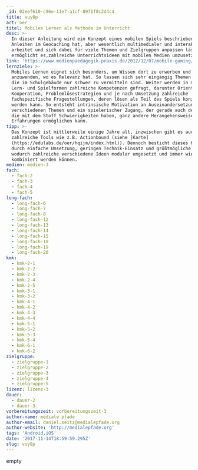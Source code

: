 ```yaml
---
_id: 02eef610-c96e-11e7-a1cf-8971f8c2d4c4
title: vuy8p
art: oer
titel: Mobiles Lernen als Methode im Unterricht
desc: >-
  In dieser Anleitung wird ein Konzept eines mobilen Spiels beschrieben, das
  Anleihen im Geocaching hat, aber wesentlich multimedialer und interaktiver
  arbeitet und sich dabei für viele Themen und Zielgruppen anpassen lässt.Dies
  ermöglicht es,zahlreiche Unterrichtsideen mit mobilen Medien umzusetzen.
link: 'https://www.medienpaedagogik-praxis.de/2012/12/07/mobile-gaming/'
lernziele: >-
  Mobiles Lernen eignet sich besonders, um Wissen dort zu erwerben und
  anzuwenden, wo es Relevanz hat. So lassen sich sehr eingängig Themen angehen,
  die im Schulgebäude nur schwer zu vermitteln sind. Weiter werden in mobilen
  Lern- und Spielformen zahlreiche Kompetenzen gefragt, darunter Orientierung,
  Kooperation, Problemlösestrategien und je nach Umsetzung zahlreiche
  fachspezifische Fragestellungen, deren lösen als Teil des Spiels konzipiert
  werden kann. So entsteht intrinsische Motivation an Auseinandersetzung mit den
  verschiedenen Themen und ein spielerischer Zugang, der gerade auch den SuS,
  die mit dem Stoff Schwierigkeiten haben, ganz andere Herangehensweisen und
  Erfahrungen ermöglichen kann.
tipp: >-
  Das Konzept ist mittlerweile einige Jahre alt, inzwischen gibt es auch
  zahlreiche Tools wie z.B. Actionbound (siehe [Karte]
  (https://edulabs.de/oer/hqijm/index.html)). Dennoch besticht dieses Konzept
  durch einfache Umsetzung, geringen Technik-Einsatz und größtmögliche Varianz,
  wodurch zahlreiche verschiedene Ideen modular umgesetzt und immer wieder neu
  kombiniert werden können.
medien: medien-3
fach:
  - fach-2
  - fach-3
  - fach-4
  - fach-5
long-fach:
  - long-fach-6
  - long-fach-7
  - long-fach-8
  - long-fach-12
  - long-fach-13
  - long-fach-14
  - long-fach-15
  - long-fach-18
  - long-fach-19
  - long-fach-20
kmk:
  - kmk-2-1
  - kmk-2-2
  - kmk-2-3
  - kmk-2-4
  - kmk-2-5
  - kmk-3-1
  - kmk-3-2
  - kmk-4-1
  - kmk-4-2
  - kmk-4-3
  - kmk-4-4
  - kmk-5-1
  - kmk-5-2
  - kmk-5-3
  - kmk-5-4
  - kmk-6-1
  - kmk-6-2
zielgruppe:
  - zielgruppe-1
  - zielgruppe-2
  - zielgruppe-3
  - zielgruppe-4
  - zielgruppe-5
lizenz: lizenz-3
dauer:
  - dauer-2
  - dauer-3
vorbereitungszeit: vorbereitungszeit-3
author-name: mediale pfade
author-email: daniel.seitz@medialepfade.org
author-website: 'http://medialepfade.org'
tags: 'Android,iOS'
date: '2017-11-14T18:59:59.295Z'
slug: vuy8p
---
```

empty
